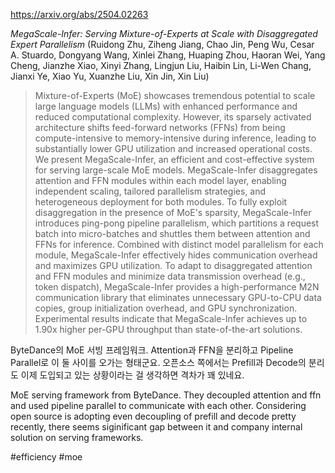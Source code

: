 https://arxiv.org/abs/2504.02263

*MegaScale-Infer: Serving Mixture-of-Experts at Scale with Disaggregated Expert Parallelism* (Ruidong Zhu, Ziheng Jiang, Chao Jin, Peng Wu, Cesar A. Stuardo, Dongyang Wang, Xinlei Zhang, Huaping Zhou, Haoran Wei, Yang Cheng, Jianzhe Xiao, Xinyi Zhang, Lingjun Liu, Haibin Lin, Li-Wen Chang, Jianxi Ye, Xiao Yu, Xuanzhe Liu, Xin Jin, Xin Liu)

> Mixture-of-Experts (MoE) showcases tremendous potential to scale large language models (LLMs) with enhanced performance and reduced computational complexity. However, its sparsely activated architecture shifts feed-forward networks (FFNs) from being compute-intensive to memory-intensive during inference, leading to substantially lower GPU utilization and increased operational costs. We present MegaScale-Infer, an efficient and cost-effective system for serving large-scale MoE models. MegaScale-Infer disaggregates attention and FFN modules within each model layer, enabling independent scaling, tailored parallelism strategies, and heterogeneous deployment for both modules. To fully exploit disaggregation in the presence of MoE's sparsity, MegaScale-Infer introduces ping-pong pipeline parallelism, which partitions a request batch into micro-batches and shuttles them between attention and FFNs for inference. Combined with distinct model parallelism for each module, MegaScale-Infer effectively hides communication overhead and maximizes GPU utilization. To adapt to disaggregated attention and FFN modules and minimize data transmission overhead (e.g., token dispatch), MegaScale-Infer provides a high-performance M2N communication library that eliminates unnecessary GPU-to-CPU data copies, group initialization overhead, and GPU synchronization. Experimental results indicate that MegaScale-Infer achieves up to 1.90x higher per-GPU throughput than state-of-the-art solutions.

ByteDance의 MoE 서빙 프레임워크. Attention과 FFN을 분리하고 Pipeline Parallel로 이 둘 사이를 오가는 형태군요. 오픈소스 쪽에서는 Prefill과 Decode의 분리도 이제 도입되고 있는 상황이라는 걸 생각하면 격차가 꽤 있네요.

<english>
MoE serving framework from ByteDance. They decoupled attention and ffn and used pipeline parallel to communicate with each other. Considering open source is adopting even decoupling of prefill and decode pretty recently, there seems siginificant gap between it and company internal solution on serving frameworks.
</english>

#efficiency #moe 